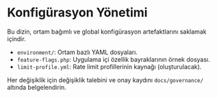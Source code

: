 # Konfigürasyon Yönetimi

Bu dizin, ortam bağımlı ve global konfigürasyon artefaktlarını saklamak içindir.

- `environment/`: Ortam bazlı YAML dosyaları.
- `feature-flags.php`: Uygulama içi özellik bayraklarının örnek dosyası.
- `limit-profile.yml`: Rate limit profillerinin kaynağı (oluşturulacak).

Her değişiklik için değişiklik talebini ve onay kaydını `docs/governance/` altında belgelendirin.
